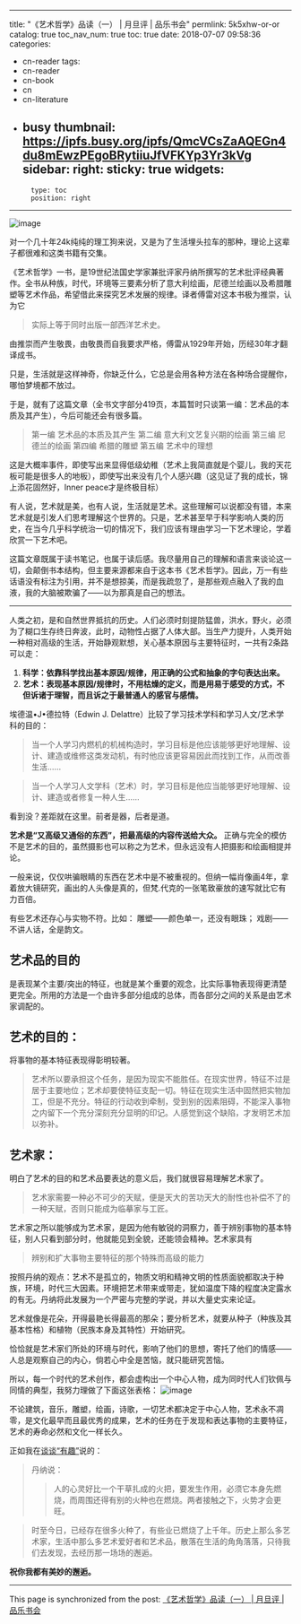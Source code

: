 
---
title: "《艺术哲学》品读（一） | 月旦评 | 品乐书会"
permlink: 5k5xhw-or-or
catalog: true
toc_nav_num: true
toc: true
date: 2018-07-07 09:58:36
categories:
- cn-reader
tags:
- cn-reader
- cn-book
- cn
- cn-literature
- busy
thumbnail: https://ipfs.busy.org/ipfs/QmcVCsZaAQEGn4du8mEwzPEgoBRytiiuJfVFKYp3Yr3kVg
sidebar:
    right:
        sticky: true
widgets:
    -
        type: toc
        position: right
---


![image](https://ipfs.busy.org/ipfs/QmcVCsZaAQEGn4du8mEwzPEgoBRytiiuJfVFKYp3Yr3kVg)

对一个几十年24k纯纯的理工狗来说，又是为了生活埋头拉车的那种，理论上这辈子都很难和这类书籍有交集。

《艺术哲学》一书，是19世纪法国史学家兼批评家丹纳所撰写的艺术批评经典著作。全书从种族，时代，环境等三要素分析了意大利绘画，尼德兰绘画以及希腊雕塑等艺术作品，希望借此来探究艺术发展的规律。译者傅雷对这本书极为推崇，认为它
> 实际上等于同时出版一部西洋艺术史。

由推崇而产生敬畏，由敬畏而自我要求严格，傅雷从1929年开始，历经30年才翻译成书。

只是，生活就是这样神奇，你缺乏什么，它总是会用各种方法在各种场合提醒你，哪怕梦境都不放过。

于是，就有了这篇文章（全书文字部分419页，本篇暂时只谈第一编：艺术品的本质及其产生），今后可能还会有很多篇。
>第一编 艺术品的本质及其产生
第二编 意大利文艺复兴期的绘画
第三编 尼德兰的绘画
第四编 希腊的雕塑
第五编 艺术中的理想

这是大概率事件，即使写出来显得低级幼稚（艺术上我简直就是个婴儿，我的天花板可能是很多人的地板），即使写出来没有几个人感兴趣（这见证了我的成长，锦上添花固然好，Inner peace才是终极目标）

有人说，艺术就是美，也有人说，生活就是艺术。这些理解可以说都没有错，本来艺术就是引发人们思考理解这个世界的。只是，艺术甚至早于科学影响人类的历史，在当今几乎科学统治一切的情况下，我们应该有理由学习一下艺术理论，学着欣赏一下艺术吧。

这篇文章既属于读书笔记，也属于读后感。我尽量用自己的理解和语言来谈论这一切，会颠倒书本结构，但主要来源都来自于这本书《艺术哲学》。因此，万一有些话语没有标注为引用，并不是想掠美，而是我疏忽了，是那些观点融入了我的血液，我的大脑被欺骗了——以为那真是自己的想法。

***

人类之初，是和自然世界抵抗的历史。人们必须时刻提防猛兽，洪水，野火，必须为了糊口生存终日奔波，此时，动物性占据了人体大部。当生产力提升，人类开始一种相对高级的生活，开始静观默想，关心基本原因与主要特征时，一共有2条路可以走：
1.	**科学：依靠科学找出基本原因/规律，用正确的公式和抽象的字句表达出来。**
2.	**艺术：表现基本原因/规律时，不用枯燥的定义，而是用易于感受的方式，不但诉诸于理智，而且诉之于最普通人的感官与感情。**


埃德温•J•德拉特（Edwin J. Delattre）比较了学习技术学科和学习人文/艺术学科的目的：
>当一个人学习内燃机的机械构造时，学习目标是他应该能够更好地理解、设计、建造或维修这类发动机，有时他应该更容易因此而找到工作，从而改善生活……

>当一个人学习人文学科（艺术）时，学习目标是他应当能够更好地理解、设计、建造或者修复一种人生……

看到没？差距就在这里。前者是器，后者是道。

**艺术是“又高级又通俗的东西”，把最高级的内容传送给大众。**
正确与完全的模仿不是艺术的目的，虽然摄影也可以称之为艺术，但永远没有人把摄影和绘画相提并论。

一般来说，仅仅哄骗眼睛的东西在艺术中是不被重视的。但纳一幅肖像画4年，拿着放大镜研究，画出的人头像是真的，但梵.代克的一张笔致豪放的速写就比它有力百倍。

有些艺术还存心与实物不符。比如：
雕塑——颜色单一，还没有眼珠；
戏剧——不讲人话，全是韵文。

## 艺术品的目的
是表现某个主要/突出的特征，也就是某个重要的观念，比实际事物表现得更清楚更完全。所用的方法是一个由许多部分组成的总体，而各部分之间的关系是由艺术家调配的。
## 艺术的目的：
将事物的基本特征表现得彰明较著。
>艺术所以要承担这个任务，是因为现实不能胜任。在现实世界，特征不过是居于主要地位；艺术却要使特征支配一切。特征在现实生活中固然把实物加工，但是不充分。特征的行动收到牵制，受到别的因素阻碍，不能深入事物之内留下一个充分深刻充分显明的印记。人感觉到这个缺陷，才发明艺术加以弥补。

## 艺术家：
明白了艺术的目的和艺术品要表达的意义后，我们就很容易理解艺术家了。
>艺术家需要一种必不可少的天赋，便是天大的苦功天大的耐性也补偿不了的一种天赋，否则只能成为临摹家与工匠。

艺术家之所以能够成为艺术家，是因为他有敏锐的洞察力，善于辨别事物的基本特征，别人只看到部分时，他就能见到全貌，还能领会精神。艺术家具有
>辨别和扩大事物主要特征的那个特殊而高级的能力

按照丹纳的观点：艺术不是孤立的，物质文明和精神文明的性质面貌都取决于种族，环境，时代三大因素。环境把艺术带来或带走，犹如温度下降的程度决定露水的有无。丹纳将此发展为一个严密与完整的学说，并以大量史实来论证。

艺术就像是花朵，开得最艳长得最高的那朵；要分析艺术，就要从种子（种族及其基本性格）和植物（民族本身及其特性）开始研究。

恰恰就是艺术家们所处的环境与时代，影响了他们的思想，寄托了他们的情感——人总是观察自己的内心，倘若心中全是苦恼，就只能研究苦恼。

所以，每一个时代的艺术创作，都会虚构出一个中心人物，成为同时代人们钦佩与同情的典型，我努力理做了下面这张表格：
![image](https://ipfs.busy.org/ipfs/QmbUqYW58fPNbj6Ct5ZWqJG6LFyi3nYGvVUv9A9HJJkifd)

不论建筑，音乐，雕塑，绘画，诗歌，一切艺术都决定于中心人物，艺术永不凋零，是文化最早而且最优秀的成果，艺术的任务在于发现和表达事物的主要特征，艺术的寿命必然和文化一样长久。

正如我在[谈谈“有趣”](https://steemit.com/cn/@julian2013/2w6btk)说的：
> 丹纳说：
>>人的心灵好比一个干草扎成的火把，要发生作用，必须它本身先燃烧，而周围还得有别的火种也在燃烧。两者接触之下，火势才会更旺。

>时至今日，已经存在很多火种了，有些业已燃烧了上千年。历史上那么多艺术家，生活中那么多艺术爱好者和艺术品，散落在生活的角角落落，只待我们去发现，去经历那一场场的邂逅。

**祝你我都有美妙的邂逅。**

- - -

This page is synchronized from the post: [《艺术哲学》品读（一） | 月旦评 | 品乐书会](https://steemit.com/@julian2013/5k5xhw-or-or)
